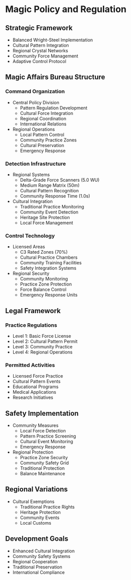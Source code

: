 # Magic Policy and Regulation

## Strategic Framework
- Balanced Wright-Steel Implementation
- Cultural Pattern Integration
- Regional Crystal Networks
- Community Force Management
- Adaptive Control Protocol

## Magic Affairs Bureau Structure
### Command Organization
- Central Policy Division
  - Pattern Regulation Development
  - Cultural Force Integration
  - Regional Coordination
  - International Relations
- Regional Operations
  - Local Pattern Control
  - Community Practice Zones
  - Cultural Preservation
  - Emergency Response

### Detection Infrastructure
- Regional Systems
  - Delta-Grade Force Scanners (5.0 WU)
  - Medium Range Matrix (50m)
  - Cultural Pattern Recognition
  - Community Response Time (1.0s)
- Cultural Integration
  - Traditional Practice Monitoring
  - Community Event Detection
  - Heritage Site Protection
  - Local Force Management

### Control Technology
- Licensed Areas
  - C3 Rated Zones (70%)
  - Cultural Practice Chambers
  - Community Training Facilities
  - Safety Integration Systems
- Regional Security
  - Community Monitoring
  - Practice Zone Protection
  - Force Balance Control
  - Emergency Response Units

## Legal Framework
### Practice Regulations
- Level 1: Basic Force License
- Level 2: Cultural Pattern Permit
- Level 3: Community Practice
- Level 4: Regional Operations

### Permitted Activities
- Licensed Force Practice
- Cultural Pattern Events
- Educational Programs
- Medical Applications
- Research Initiatives

## Safety Implementation
- Community Measures
  - Local Force Detection
  - Pattern Practice Screening
  - Cultural Event Monitoring
  - Emergency Response
- Regional Protection
  - Practice Zone Security
  - Community Safety Grid
  - Traditional Protection
  - Balance Maintenance

## Regional Variations
- Cultural Exemptions
  - Traditional Practice Rights
  - Heritage Protection
  - Community Events
  - Local Customs

## Development Goals
- Enhanced Cultural Integration
- Community Safety Systems
- Regional Cooperation
- Traditional Preservation
- International Compliance
